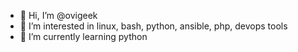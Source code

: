 - 👋 Hi, I’m @ovigeek
- 👀 I’m interested in linux, bash, python, ansible, php, devops tools
- 🌱 I’m currently learning python

<!---
ovigeek/ovigeek is a ✨ special ✨ repository because its `README.md` (this file) appears on your GitHub profile.
You can click the Preview link to take a look at your changes.
--->
